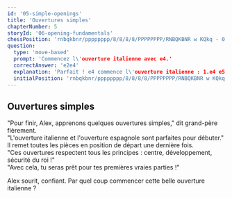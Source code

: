 ```yaml
---
id: '05-simple-openings'
title: 'Ouvertures simples'
chapterNumber: 5
storyId: '06-opening-fundamentals'
chessPosition: 'rnbqkbnr/pppppppp/8/8/8/8/PPPPPPPP/RNBQKBNR w KQkq - 0 1'
question:
  type: 'move-based'
  prompt: 'Commencez l\'ouverture italienne avec e4.'
  correctAnswer: 'e2e4'
  explanation: 'Parfait ! e4 commence l\'ouverture italienne : 1.e4 e5 2.Cf3 Cc6 3.Fc4. Une ouverture classique !'
  initialPosition: 'rnbqkbnr/pppppppp/8/8/8/8/PPPPPPPP/RNBQKBNR w KQkq - 0 1'
---
```


## Ouvertures simples

"Pour finir, Alex, apprenons quelques ouvertures simples," dit grand-père fièrement.  
"L'ouverture italienne et l'ouverture espagnole sont parfaites pour débuter."  
Il remet toutes les pièces en position de départ une dernière fois.  
"Ces ouvertures respectent tous les principes : centre, développement, sécurité du roi !"  
"Avec cela, tu seras prêt pour tes premières vraies parties !"

Alex sourit, confiant. Par quel coup commencer cette belle ouverture italienne ?
